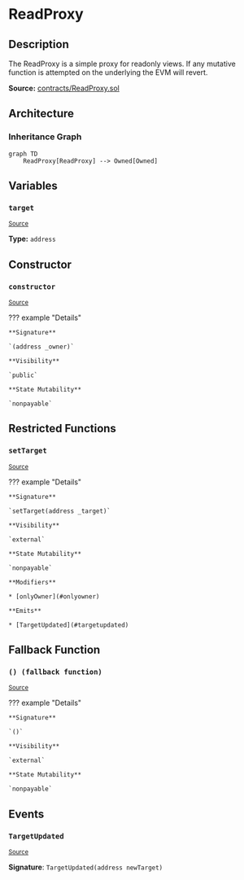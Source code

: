 # ReadProxy

## Description

The ReadProxy is a simple proxy for readonly views. If any mutative function is attempted on the underlying the EVM will revert.

**Source:** [contracts/ReadProxy.sol](https://github.com/Synthetixio/synthetix/tree/v2.27.2-alpha/contracts/ReadProxy.sol)

## Architecture

### Inheritance Graph

```mermaid
graph TD
    ReadProxy[ReadProxy] --> Owned[Owned]

```

## Variables

### `target`

<sub>[Source](https://github.com/Synthetixio/synthetix/tree/v2.27.2-alpha/contracts/ReadProxy.sol#L10)</sub>

**Type:** `address`

## Constructor

### `constructor`

<sub>[Source](https://github.com/Synthetixio/synthetix/tree/v2.27.2-alpha/contracts/ReadProxy.sol#L12)</sub>

??? example "Details"

    **Signature**

    `(address _owner)`

    **Visibility**

    `public`

    **State Mutability**

    `nonpayable`

## Restricted Functions

### `setTarget`

<sub>[Source](https://github.com/Synthetixio/synthetix/tree/v2.27.2-alpha/contracts/ReadProxy.sol#L14)</sub>

??? example "Details"

    **Signature**

    `setTarget(address _target)`

    **Visibility**

    `external`

    **State Mutability**

    `nonpayable`

    **Modifiers**

    * [onlyOwner](#onlyowner)

    **Emits**

    * [TargetUpdated](#targetupdated)

## Fallback Function

### `() (fallback function)`

<sub>[Source](https://github.com/Synthetixio/synthetix/tree/v2.27.2-alpha/contracts/ReadProxy.sol#L19)</sub>

??? example "Details"

    **Signature**

    `()`

    **Visibility**

    `external`

    **State Mutability**

    `nonpayable`

## Events

### `TargetUpdated`

<sub>[Source](https://github.com/Synthetixio/synthetix/tree/v2.27.2-alpha/contracts/ReadProxy.sol#L36)</sub>

**Signature**: `TargetUpdated(address newTarget)`
